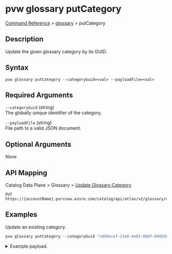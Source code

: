 # pvw glossary putCategory
[Command Reference](../../../README.md#command-reference) > [glossary](./main.md) > putCategory

## Description
Update the given glossary category by its GUID.

## Syntax
```
pvw glossary putCategory --categoryGuid=<val> --payloadFile=<val>
```

## Required Arguments
`--categoryGuid` (string)  
The globally unique identifier of the category.

`--payloadFile` (string)  
File path to a valid JSON document.

## Optional Arguments
*None*

## API Mapping
Catalog Data Plane > Glossary > [Update Glossary Category](https://docs.microsoft.com/en-us/rest/api/purview/catalogdataplane/glossary/update-glossary-category)
```
PUT https://{accountName}.purview.azure.com/catalog/api/atlas/v2/glossary/category/{categoryGuid}
```

## Examples
Update an existing category.
```powershell
pvw glossary putCategory --categoryGuid "c856ecef-21e6-4e92-8607-9493d8432e78" --payloadFile "/path/to/file.json"
```
<details><summary>Example payload.</summary>
<p>

```json
{
    "anchor": {
        "glossaryGuid": "f2307f48-5834-4709-be85-02f3aea5d149"
    },
    "guid": "c856ecef-21e6-4e92-8607-9493d8432e78",
    "name": "MyCategory",
    "terms": [
        {
            "termGuid": "d99523b1-9b89-4748-8455-c00d76fd823a"
        },
        {
            "termGuid": "06276c6f-aab7-46f3-980c-e92ad541f333"
        },
        {
            "termGuid": "2796d276-75a0-46c0-9920-1d9e75c25842"
        }
    ]
}
```
</p>
</details>
